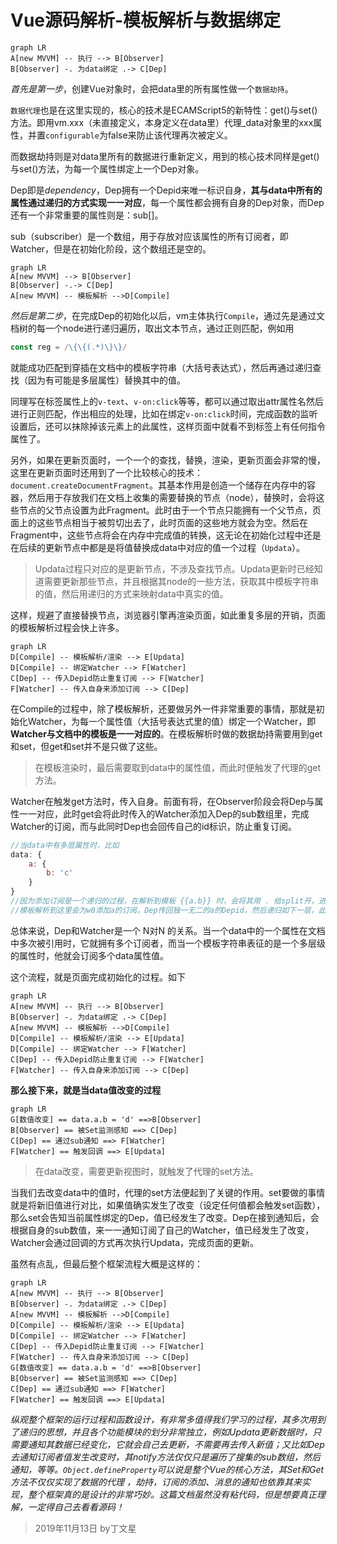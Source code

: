 # Vue源码解析-模板解析与数据绑定

```mermaid
graph LR
A[new MVVM] -- 执行 --> B[Observer]
B[Observer] -. 为data绑定 .-> C[Dep]
```

*首先是第一步*，创建Vue对象时，会把data里的所有属性做一个`数据劫持`。

`数据代理`也是在这里实现的，核心的技术是ECAMScript5的新特性：get()与set()方法。即用vm.xxx（未直接定义，本身定义在data里）代理_data对象里的xxx属性，并置`configurable`为false来防止该代理再次被定义。

而数据劫持则是对data里所有的数据进行重新定义，用到的核心技术同样是get()与set()方法，为每一个属性绑定上一个Dep对象。

Dep即是*dependency*，Dep拥有一个Depid来唯一标识自身，**其与data中所有的属性通过递归的方式实现一一对应**，每一个属性都会拥有自身的Dep对象，而Dep还有一个非常重要的属性则是：sub[]。

sub（subscriber）是一个数组，用于存放对应该属性的所有订阅者，即Watcher，但是在初始化阶段，这个数组还是空的。

```mermaid
graph LR
A[new MVVM] --> B[Observer]
B[Observer] -.-> C[Dep]
A[new MVVM] -- 模板解析 -->D[Compile]
```



*然后是第二步*，在完成Dep的初始化以后，vm主体执行`Compile`，通过先是通过文档树的每一个node进行递归遍历，取出文本节点，通过正则匹配，例如用

```js
const reg = /\{\{(.*)\}\}/
```

就能成功匹配到穿插在文档中的模板字符串（大括号表达式），然后再通过递归查找（因为有可能是多层属性）替换其中的值。

同理写在标签属性上的`v-text`、`v-on:click`等等，都可以通过取出attr属性名然后进行正则匹配，作出相应的处理，比如在绑定`v-on:click`时间，完成函数的监听设置后，还可以抹除掉该元素上的此属性，这样页面中就看不到标签上有任何指令属性了。

另外，如果在更新页面时，一个一个的查找，替换，渲染，更新页面会非常的慢，这里在更新页面时还用到了一个比较核心的技术：`document.createDocumentFragment`。其基本作用是创造一个储存在内存中的容器，然后用于存放我们在文档上收集的需要替换的节点（node），替换时，会将这些节点的父节点设置为此Fragment。此时由于一个节点只能拥有一个父节点，页面上的这些节点相当于被剪切出去了，此时页面的这些地方就会为空。然后在Fragment中，这些节点将会在内存中完成值的转换，这无论在初始化过程中还是在后续的更新节点中都是是将值替换成data中对应的值一个过程（`Updata`）。

> Updata过程只对应的是更新节点，不涉及查找节点。Updata更新时已经知道需要更新那些节点，并且根据其node的一些方法，获取其中模板字符串的值，然后用递归的方式来映射data中真实的值。

这样，规避了直接替换节点，浏览器引擎再渲染页面，如此重复多层的开销，页面的模板解析过程会快上许多。

```mermaid
graph LR
D[Compile] -- 模板解析/渲染 --> E[Updata]
D[Compile] -- 绑定Watcher --> F[Watcher]
C[Dep] -- 传入Depid防止重复订阅 --> F[Watcher]
F[Watcher] -- 传入自身来添加订阅 --> C[Dep]
```

在Compile的过程中，除了模板解析，还要做另外一件非常重要的事情，那就是初始化Watcher，为每一个属性值（大括号表达式里的值）绑定一个Watcher，即**Watcher与文档中的模板是一一对应的**。在模板解析时做的数据劫持需要用到get和set，但get和set并不是只做了这些。

> 在模板渲染时，最后需要取到data中的属性值，而此时便触发了代理的get方法。

Watcher在触发get方法时，传入自身。前面有将，在Observer阶段会将Dep与属性一一对应，此时get会将此时传入的Watcher添加入Dep的sub数组里，完成Watcher的订阅，而与此同时Dep也会回传自己的id标识，防止重复订阅。

```js
//当data中有多层属性时，比如
data: {
    a: {
        b: 'c'
    }
}
//因为添加订阅是一个递归的过程，在解析到模板 {{a.b}} 时，会将其用 . 给split开，进行递归订阅，设此时这个模板是w0，属性a是d0，b是d1。
//模板解析到这里会为w0添加a的订阅，Dep传回独一无二的a的Depid，然后递归如下一层，此时会为w0添加a和b两个属性的订阅，由于此时已经订阅了a，存储中已经有了d0，就知道自身已经订阅，便不会在订阅a。
```

总体来说，Dep和Watcher是一个 N对N  的关系。当一个data中的一个属性在文档中多次被引用时，它就拥有多个订阅者，而当一个模板字符串表征的是一个多层级的属性时，他就会订阅多个data属性值。

这个流程，就是页面完成初始化的过程。如下

```mermaid
graph LR
A[new MVVM] -- 执行 --> B[Observer]
B[Observer] -. 为data绑定 .-> C[Dep]
A[new MVVM] -- 模板解析 -->D[Compile]
D[Compile] -- 模板解析/渲染 --> E[Updata]
D[Compile] -- 绑定Watcher --> F[Watcher]
C[Dep] -- 传入Depid防止重复订阅 --> F[Watcher]
F[Watcher] -- 传入自身来添加订阅 --> C[Dep]
```

**那么接下来，就是当data值改变的过程**

```mermaid
graph LR
G[数值改变] == data.a.b = 'd' ==>B[Observer]
B[Observer] == 被Set监测感知 ==> C[Dep]
C[Dep] == 通过sub通知 ==> F[Watcher]
F[Watcher] == 触发回调 ==> E[Updata]
```

> 在data改变，需要更新视图时，就触发了代理的set方法。

当我们去改变data中的值时，代理的set方法便起到了关键的作用。set要做的事情就是将新旧值进行对比，如果值确实发生了改变（设定任何值都会触发set函数），那么set会告知当前属性绑定的Dep，值已经发生了改变。Dep在接到通知后，会根据自身的sub数值，来一一通知订阅了自己的Watcher，值已经发生了改变，Watcher会通过回调的方式再次执行Updata，完成页面的更新。

虽然有点乱，但最后整个框架流程大概是这样的：

```mermaid
graph LR
A[new MVVM] -- 执行 --> B[Observer]
B[Observer] -. 为data绑定 .-> C[Dep]
A[new MVVM] -- 模板解析 -->D[Compile]
D[Compile] -- 模板解析/渲染 --> E[Updata]
D[Compile] -- 绑定Watcher --> F[Watcher]
C[Dep] -- 传入Depid防止重复订阅 --> F[Watcher]
F[Watcher] -- 传入自身来添加订阅 --> C[Dep]
G[数值改变] == data.a.b = 'd' ==>B[Observer]
B[Observer] == 被Set监测感知 ==> C[Dep]
C[Dep] == 通过sub通知 ==> F[Watcher]
F[Watcher] == 触发回调 ==> E[Updata]
```

​	*纵观整个框架的运行过程和函数设计，有非常多值得我们学习的过程，其多次用到了递归的思想，并且各个功能模块的划分非常独立，例如Updata更新数据时，只需要通知其数据已经变化，它就会自己去更新，不需要再去传入新值；又比如Dep去通知订阅者值发生改变时，其notify方法仅仅只是遍历了搜集的sub数组，然后通知，等等。`Object.defineProperty`可以说是整个Vue的核心方法，其Set和Get方法不仅仅实现了数据的代理 ，劫持，订阅的添加、消息的通知也依靠其来实现，整个框架真的是设计的非常巧妙。这篇文档虽然没有粘代码，但是想要真正理解，一定得自己去看看源码！*

> 2019年11月13日   by丁文星